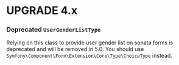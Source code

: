 UPGRADE 4.x
===========

### Deprecated `UserGenderListType`

Relying on this class to provide user gender list on sonata forms is
deprecated and will be removed in 5.0. You should use
`Symfony\Component\Form\Extension\Core\Type\ChoiceType` instead.


